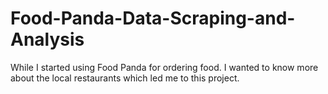 # Food-Panda-Data-Scraping-and-Analysis

While I started using Food Panda for ordering food. I wanted to know more about the local restaurants which led me to this project.

